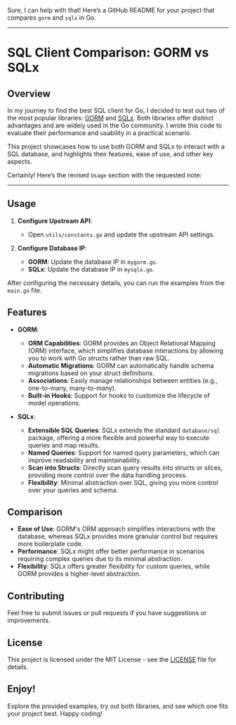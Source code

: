 Sure, I can help with that! Here’s a GitHub README for your project that compares `gorm` and `sqlx` in Go.

---

# SQL Client Comparison: GORM vs SQLx

## Overview

In my journey to find the best SQL client for Go, I decided to test out two of the most popular libraries: [GORM](https://gorm.io/) and [SQLx](https://github.com/jmoiron/sqlx). Both libraries offer distinct advantages and are widely used in the Go community. I wrote this code to evaluate their performance and usability in a practical scenario.

This project showcases how to use both GORM and SQLx to interact with a SQL database, and highlights their features, ease of use, and other key aspects.

Certainly! Here’s the revised `Usage` section with the requested note:

---

## Usage

1. **Configure Upstream API**:
   - Open `utils/constants.go` and update the upstream API settings.

2. **Configure Database IP**:
   - **GORM**: Update the database IP in `mygorm.go`.
   - **SQLx**: Update the database IP in `mysqlx.go`.

After configuring the necessary details, you can run the examples from the `main.go` file.

## Features

- **GORM**:
  - **ORM Capabilities**: GORM provides an Object Relational Mapping (ORM) interface, which simplifies database interactions by allowing you to work with Go structs rather than raw SQL.
  - **Automatic Migrations**: GORM can automatically handle schema migrations based on your struct definitions.
  - **Associations**: Easily manage relationships between entities (e.g., one-to-many, many-to-many).
  - **Built-in Hooks**: Support for hooks to customize the lifecycle of model operations.

- **SQLx**:
  - **Extensible SQL Queries**: SQLx extends the standard `database/sql` package, offering a more flexible and powerful way to execute queries and map results.
  - **Named Queries**: Support for named query parameters, which can improve readability and maintainability.
  - **Scan into Structs**: Directly scan query results into structs or slices, providing more control over the data handling process.
  - **Flexibility**: Minimal abstraction over SQL, giving you more control over your queries and schema.


## Comparison

- **Ease of Use**: GORM's ORM approach simplifies interactions with the database, whereas SQLx provides more granular control but requires more boilerplate code.
- **Performance**: SQLx might offer better performance in scenarios requiring complex queries due to its minimal abstraction.
- **Flexibility**: SQLx offers greater flexibility for custom queries, while GORM provides a higher-level abstraction.

## Contributing

Feel free to submit issues or pull requests if you have suggestions or improvements. 

## License

This project is licensed under the MIT License - see the [LICENSE](LICENSE) file for details.

## Enjoy!

Explore the provided examples, try out both libraries, and see which one fits your project best. Happy coding!